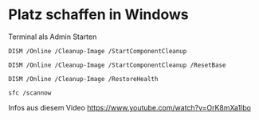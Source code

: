 # Platz schaffen in Windows

Terminal als Admin Starten
```
DISM /Online /Cleanup-Image /StartComponentCleanup
```

```
DISM /Online /Cleanup-Image /StartComponentCleanup /ResetBase
```

```
DISM /Online /Cleanup-Image /RestoreHealth
```

```
sfc /scannow
```

Infos aus diesem Video https://www.youtube.com/watch?v=OrK8mXa1lbo 

